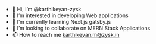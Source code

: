 - 👋 Hi, I’m @karthikeyan-zysk
- 👀 I’m interested in developing Web applications
- 🌱 I’m currently learning Next.js gatsby.js
- 💞️ I’m looking to collaborate on MERN Stack Applications
- 📫 How to reach me karthikeyan.m@zysk.in

<!---
karthikeyan-zysk/karthikeyan-zysk is a ✨ special ✨ repository because its `README.md` (this file) appears on your GitHub profile.
You can click the Preview link to take a look at your changes.
--->
